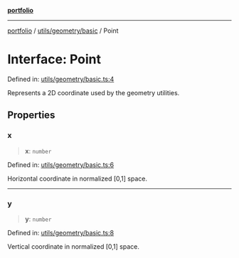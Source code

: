 [**portfolio**](../../../../README.md)

***

[portfolio](../../../../modules.md) / [utils/geometry/basic](../README.md) / Point

# Interface: Point

Defined in: [utils/geometry/basic.ts:4](https://github.com/tnorlund/Portfolio/blob/8fd0cba669905e6a3e76c1c54eda1f1fcfc392c1/portfolio/utils/geometry/basic.ts#L4)

Represents a 2D coordinate used by the geometry utilities.

## Properties

### x

> **x**: `number`

Defined in: [utils/geometry/basic.ts:6](https://github.com/tnorlund/Portfolio/blob/8fd0cba669905e6a3e76c1c54eda1f1fcfc392c1/portfolio/utils/geometry/basic.ts#L6)

Horizontal coordinate in normalized [0,1] space.

***

### y

> **y**: `number`

Defined in: [utils/geometry/basic.ts:8](https://github.com/tnorlund/Portfolio/blob/8fd0cba669905e6a3e76c1c54eda1f1fcfc392c1/portfolio/utils/geometry/basic.ts#L8)

Vertical coordinate in normalized [0,1] space.
